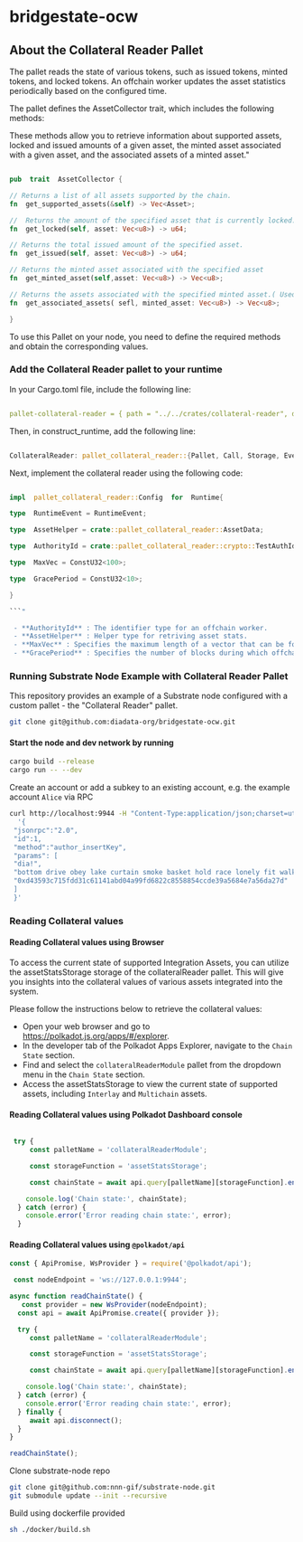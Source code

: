 # bridgestate-ocw

## About the Collateral Reader Pallet

The pallet reads the state of various tokens, such as issued tokens, minted tokens, and locked tokens. An offchain worker updates the asset statistics periodically based on the configured time.

The pallet defines the AssetCollector trait, which includes the following methods:

These methods allow you to retrieve information about supported assets, locked and issued amounts of a given asset, the minted asset associated with a given asset, and the associated assets of a minted asset."

```rust

pub  trait  AssetCollector {

// Returns a list of all assets supported by the chain.
fn  get_supported_assets(&self) -> Vec<Asset>;

//  Returns the amount of the specified asset that is currently locked.
fn  get_locked(self, asset: Vec<u8>) -> u64;

// Returns the total issued amount of the specified asset.
fn  get_issued(self, asset: Vec<u8>) -> u64;

// Returns the minted asset associated with the specified asset
fn  get_minted_asset(self,asset: Vec<u8>) -> Vec<u8>;

// Returns the assets associated with the specified minted asset.( Used by Bridge Adaptor(wip))
fn  get_associated_assets( sefl, minted_asset: Vec<u8>) -> Vec<u8>;

}

```

To use this Pallet on your node, you need to define the required methods and obtain the corresponding values.

### Add the Collateral Reader pallet to your runtime

In your Cargo.toml file, include the following line:

```yml

pallet-collateral-reader = { path = "../../crates/collateral-reader", default-features = false }

```

Then, in construct_runtime, add the following line:

```rust

CollateralReader: pallet_collateral_reader::{Pallet, Call, Storage, Event<T>} = 110,

```

Next, implement the collateral reader using the following code:

```rust

impl  pallet_collateral_reader::Config  for  Runtime{

type  RuntimeEvent = RuntimeEvent;

type  AssetHelper = crate::pallet_collateral_reader::AssetData;

type  AuthorityId = crate::pallet_collateral_reader::crypto::TestAuthId;

type  MaxVec = ConstU32<100>;

type  GracePeriod = ConstU32<10>;

}

```"

 - **AuthorityId** : The identifier type for an offchain worker.
 - **AssetHelper** : Helper type for retriving asset stats.
 - **MaxVec** : Specifies the maximum length of a vector that can be for Asset Name
 - **GracePeriod** : Specifies the number of blocks during which offchain worker will update data on chain

```

### Running Substrate Node Example with Collateral Reader Pallet

This repository provides an example of a Substrate node configured with a custom pallet - the "Collateral Reader" pallet.  

```sh
git clone git@github.com:diadata-org/bridgestate-ocw.git

```

#### Start the node and dev network by running

```sh
cargo build --release
cargo run -- --dev
```

Create an account or add a subkey to an existing account, e.g. the example account `Alice` via RPC

```sh
curl http://localhost:9944 -H "Content-Type:application/json;charset=utf-8" -d \
  '{
 "jsonrpc":"2.0",
 "id":1,
 "method":"author_insertKey",
 "params": [
 "dia!",
 "bottom drive obey lake curtain smoke basket hold race lonely fit walk//Alice",
 "0xd43593c715fdd31c61141abd04a99fd6822c8558854ccde39a5684e7a56da27d"
 ]
 }'

```

### Reading Collateral values

#### Reading Collateral values using Browser

To access the current state of supported Integration Assets, you can utilize the assetStatsStorage storage of the collateralReader pallet. This will give you insights into the collateral values of various assets integrated into the system.

Please follow the instructions below to retrieve the collateral values:

- Open your web browser and go to https://polkadot.js.org/apps/#/explorer.
- In the developer tab of the Polkadot Apps Explorer, navigate to the `Chain State` section.
- Find and select the `collateralReaderModule` pallet from the dropdown menu in the `Chain State` section.
- Access the assetStatsStorage to view the current state of supported assets, including `Interlay` and `Multichain` assets.



#### Reading Collateral values using Polkadot Dashboard console
```js

 try {
     const palletName = 'collateralReaderModule';

     const storageFunction = 'assetStatsStorage';

     const chainState = await api.query[palletName][storageFunction].entries();

    console.log('Chain state:', chainState);
  } catch (error) {
    console.error('Error reading chain state:', error);
  } 

```
#### Reading Collateral values using `@polkadot/api`

```ts
const { ApiPromise, WsProvider } = require('@polkadot/api');

 const nodeEndpoint = 'ws://127.0.0.1:9944';

async function readChainState() {
   const provider = new WsProvider(nodeEndpoint);
  const api = await ApiPromise.create({ provider });

  try {
     const palletName = 'collateralReaderModule';

     const storageFunction = 'assetStatsStorage';

     const chainState = await api.query[palletName][storageFunction].entries();

    console.log('Chain state:', chainState);
  } catch (error) {
    console.error('Error reading chain state:', error);
  } finally {
     await api.disconnect();
  }
}

readChainState();
```

Clone substrate-node repo

```sh
git clone git@github.com:nnn-gif/substrate-node.git
git submodule update --init --recursive

```

Build using dockerfile provided

```sh
sh ./docker/build.sh
```
